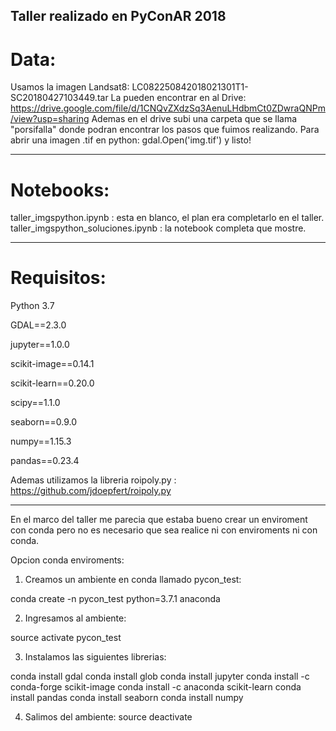 ## Taller realizado en PyConAR 2018

# Data: 
Usamos la imagen Landsat8: LC082250842018021301T1-SC20180427103449.tar
La pueden encontrar en al Drive: https://drive.google.com/file/d/1CNQvZXdzSq3AenuLHdbmCt0ZDwraQNPm/view?usp=sharing
Ademas en el drive subi una carpeta que se llama "porsifalla" donde podran encontrar los pasos que fuimos realizando.
Para abrir una imagen .tif en python: gdal.Open('img.tif') y listo!

-----------------------------------------------------------------------------------------------

# Notebooks:
taller_imgspython.ipynb : esta en blanco, el plan era completarlo en el taller.
taller_imgspython_soluciones.ipynb : la notebook completa que mostre.

-------------------------------------------------------------------------------------------------
# Requisitos:

Python 3.7

GDAL==2.3.0

jupyter==1.0.0

scikit-image==0.14.1

scikit-learn==0.20.0

scipy==1.1.0

seaborn==0.9.0

numpy==1.15.3

pandas==0.23.4

Ademas utilizamos la libreria roipoly.py :  https://github.com/jdoepfert/roipoly.py



---------------------------------------------------------------------
En el marco del taller me parecia que estaba bueno crear un enviroment con conda pero no es necesario que sea realice ni con enviroments ni con conda.


Opcion conda enviroments:
1. Creamos un ambiente en conda llamado pycon_test:

conda create -n pycon_test python=3.7.1 anaconda

2. Ingresamos al ambiente:

source activate pycon_test

3. Instalamos las siguientes librerias:

conda install gdal
conda install glob
conda install jupyter
conda install -c conda-forge scikit-image
conda install -c anaconda scikit-learn
conda install pandas
conda install seaborn
conda install numpy

4. Salimos del ambiente:
source deactivate


